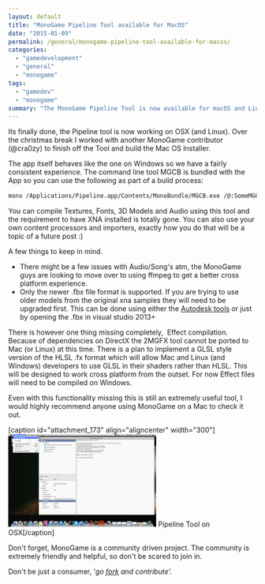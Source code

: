 ```yaml
---
layout: default
title: "MonoGame Pipeline Tool available for MacOS"
date: "2015-01-09"
permalink: /general/monogame-pipeline-tool-available-for-macos/
categories: 
  - "gamedevelopment"
  - "general"
  - "monogame"
tags: 
  - "gamedev"
  - "monogame"
summary: "The MonoGame Pipeline Tool is now available for macOS and Linux, providing cross-platform content compilation without requiring XNA installation."
---
```


Its finally done, the Pipeline tool is now working on OSX (and Linux). Over the christmas break I worked with another MonoGame contributor (@cra0zy) to finish off the Tool and build the Mac OS Installer.

The app itself behaves like the one on Windows so we have a fairly consistent experience. The command line tool MGCB is bundled with the App so you can use the following as part of a build process:

```bash
mono /Applications/Pipeline.app/Contents/MonoBundle/MGCB.exe /@:SomeMGCBFile.mgcb
```

You can compile Textures, Fonts, 3D Models and Audio using this tool and the requirement to have XNA installed is totally gone. You can also use your own content processors and importers, exactly how you do that will be a topic of a future post :)

A few things to keep in mind.

- There might be a few issues with Audio/Song's atm, the MonoGame guys are looking to move over to using ffmpeg to get a better cross platform experience.
- Only the newer .fbx file format is supported. If you are trying to use older models from the original xna samples they will need to be upgraded first. This can be done using either the [Autodesk tools](http://www.autodesk.com/products/fbx/overview "http://www.autodesk.com/products/fbx/overview") or just by opening the .fbx in visual studio 2013+

There is however one thing missing completely,  Effect compilation. Because of dependencies on DirectX the 2MGFX tool cannot be ported to Mac (or Linux) at this time. There is a plan to implement a GLSL style version of the HLSL .fx format which will allow Mac and Linux (and Windows) developers to use GLSL in their shaders rather than HLSL. This will be designed to work cross platform from the outset. For now Effect files will need to be compiled on Windows.

Even with this functionality missing this is still an extremely useful tool, I would highly recommend anyone using MonoGame on a Mac to check it out.

\[caption id="attachment\_173" align="aligncenter" width="300"\][![Pipeline Tool on OSX](images/Pipeline-OSX-300x188.png)](http://www.infinitespace-studios.co.uk/wp-content/uploads/2015/01/Pipeline-OSX.png) Pipeline Tool on OSX\[/caption\]

Don't forget, MonoGame is a community driven project. The community is extremely friendly and helpful, so don't be scared to join in.

Don't be just a consumer, '_go [fork](https://github.com/mono/MonoGame/fork) and contribute'._
